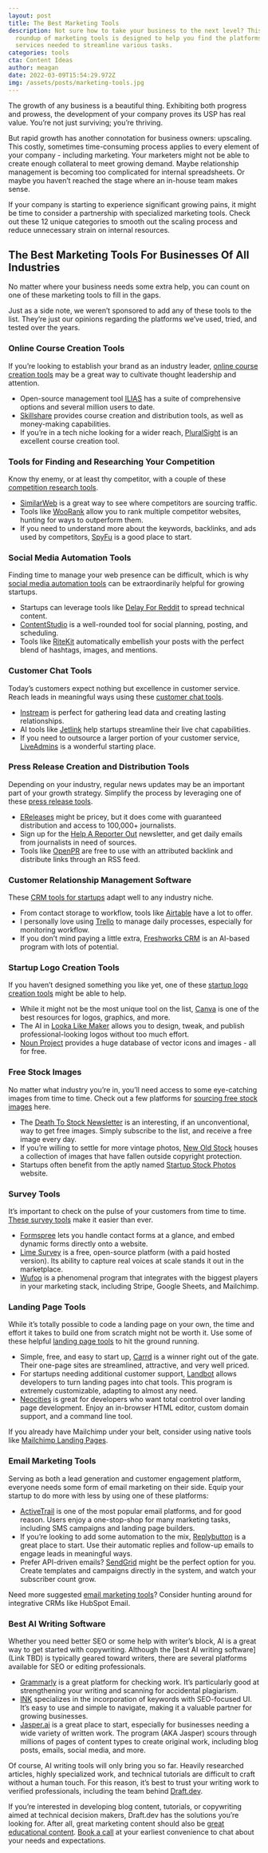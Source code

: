 ```yaml
---
layout: post
title: The Best Marketing Tools
description: Not sure how to take your business to the next level? This big
  roundup of marketing tools is designed to help you find the platforms and
  services needed to streamline various tasks.
categories: tools
cta: Content Ideas
author: meagan
date: 2022-03-09T15:54:29.972Z
img: /assets/posts/marketing-tools.jpg
---
```

The growth of any business is a beautiful thing. Exhibiting both progress and prowess, the development of your company proves its USP has real value. You’re not just surviving; you’re thriving.

But rapid growth has another connotation for business owners: upscaling. This costly, sometimes time-consuming process applies to every element of your company - including marketing. Your marketers might not be able to create enough collateral to meet growing demand. Maybe relationship management is becoming too complicated for internal spreadsheets. Or maybe you haven’t reached the stage where an in-house team makes sense.

If your company is starting to experience significant growing pains, it might be time to consider a partnership with specialized marketing tools. Check out these 12 unique categories to smooth out the scaling process and reduce unnecessary strain on internal resources.

## The Best Marketing Tools For Businesses Of All Industries

No matter where your business needs some extra help, you can count on one of these marketing tools to fill in the gaps. 

Just as a side note, we weren’t sponsored to add any of these tools to the list. They’re just our opinions regarding the platforms we’ve used, tried, and tested over the years. 

### Online Course Creation Tools

If you’re looking to establish your brand as an industry leader, [online course creation tools](https://draft.dev/learn/course-creation-tools) may be a great way to cultivate thought leadership and attention.

* Open-source management tool [ILIAS](https://www.ilias.de/docu/goto_docu_root_1.html) has a suite of comprehensive options and several million users to date.
* [Skillshare](https://www.skillshare.com/teach) provides course creation and distribution tools, as well as money-making capabilities.
* If you’re in a tech niche looking for a wider reach, [PluralSight](https://www.pluralsight.com/teach) is an excellent course creation tool.

### Tools for Finding and Researching Your Competition

Know thy enemy, or at least thy competitor, with a couple of these [competition research tools](https://draft.dev/learn/competition-research-tools).

* [SimilarWeb](https://www.similarweb.com/) is a great way to see where competitors are sourcing traffic.
* Tools like [WooRank](https://www.woorank.com/) allow you to rank multiple competitor websites, hunting for ways to outperform them.
* If you need to understand more about the keywords, backlinks, and ads used by competitors, [SpyFu](https://www.spyfu.com/) is a good place to start.

### Social Media Automation Tools

Finding time to manage your web presence can be difficult, which is why [social media automation tools](https://draft.dev/learn/social-media-automation) can be extraordinarily helpful for growing startups.

* Startups can leverage tools like [Delay For Reddit](https://www.delayforreddit.com/) to spread technical content.
* [ContentStudio](https://contentstudio.io/) is a well-rounded tool for social planning, posting, and scheduling.
* Tools like [RiteKit](http://ritekit.com/) automatically embellish your posts with the perfect blend of hashtags, images, and mentions.

### Customer Chat Tools

Today’s customers expect nothing but excellence in customer service. Reach leads in meaningful ways using these [customer chat tools](https://draft.dev/learn/customer-chat-tools).

* [Instream](http://instream.io/en/) is perfect for gathering lead data and creating lasting relationships.
* AI tools like [Jetlink](https://jetlink.io/) help startups streamline their live chat capabilities.
* If you need to outsource a larger portion of your customer service, [LiveAdmins](https://www.liveadmins.com/) is a wonderful starting place.

### Press Release Creation and Distribution Tools

Depending on your industry, regular news updates may be an important part of your growth strategy. Simplify the process by leveraging one of these [press release tools](https://draft.dev/learn/press-release-tools).

* [EReleases](https://www.ereleases.com/) might be pricey, but it does come with guaranteed distribution and access to 100,000+ journalists.
* Sign up for the [Help A Reporter Out](https://www.helpareporter.com/) newsletter, and get daily emails from journalists in need of sources.
* Tools like [OpenPR](https://www.openpr.com/) are free to use with an attributed backlink and distribute links through an RSS feed.

### Customer Relationship Management Software

These [CRM tools for startups](https://draft.dev/learn/crm-startups) adapt well to any industry niche.

* From contact storage to workflow, tools like [Airtable](https://airtable.com/invite/r/4EaSmQNr) have a lot to offer.
* I personally love using [Trello](https://trello.com/) to manage daily processes, especially for monitoring workflow.
* If you don’t mind paying a little extra, [Freshworks CRM](https://www.freshworks.com/freshsales-crm/) is an AI-based program with lots of potential.

### Startup Logo Creation Tools

If you haven’t designed something you like yet, one of these [startup logo creation tools](https://draft.dev/learn/logo-creation-tools) might be able to help.

* While it might not be the most unique tool on the list, [Canva](https://www.canva.com/) is one of the best resources for logos, graphics, and more.
* The AI in [Looka Like Maker](https://looka.com/logo-maker/) allows you to design, tweak, and publish professional-looking logos without too much effort.
* [Noun Project](https://thenounproject.com/) provides a huge database of vector icons and images - all for free.

### Free Stock Images

No matter what industry you’re in, you’ll need access to some eye-catching images from time to time. Check out a few platforms for [sourcing free stock images](https://draft.dev/learn/free-stock-images) here.

* The [Death To Stock Newsletter](https://deathtothestockphoto.com/) is an interesting, if an unconventional, way to get free images. Simply subscribe to the list, and receive a free image every day.
* If you’re willing to settle for more vintage photos, [New Old Stock](https://nos.twnsnd.co/) houses a collection of images that have fallen outside copyright protection.
* Startups often benefit from the aptly named [Startup Stock Photos](http://startupstockphotos.com/) website.

### Survey Tools

It’s important to check on the pulse of your customers from time to time. [These survey tools](https://draft.dev/learn/survey-tools) make it easier than ever.

* [Formspree](https://formspree.io/) lets you handle contact forms at a glance, and embed dynamic forms directly onto a website.
* [Lime Survey](https://www.limesurvey.org/) is a free, open-source platform (with a paid hosted version). Its ability to capture real voices at scale stands it out in the marketplace.
* [Wufoo](https://www.wufoo.com/gallery/templates/surveys/) is a phenomenal program that integrates with the biggest players in your marketing stack, including Stripe, Google Sheets, and Mailchimp.

### Landing Page Tools

While it’s totally possible to code a landing page on your own, the time and effort it takes to build one from scratch might not be worth it. Use some of these helpful [landing page tools](https://draft.dev/learn/landing-page-tools) to hit the ground running.

* Simple, free, and easy to start up, [Carrd](https://carrd.co/) is a winner right out of the gate. Their one-page sites are streamlined, attractive, and very well priced.
* For startups needing additional customer support, [Landbot](https://landbot.io/) allows developers to turn landing pages into chat tools. This program is extremely customizable, adapting to almost any need.
* [Neocities](https://neocities.org/) is great for developers who want total control over landing page development. Enjoy an in-browser HTML editor, custom domain support, and a command line tool.

If you already have Mailchimp under your belt, consider using native tools like [Mailchimp Landing Pages](https://mailchimp.com/features/landing-pages/).

### Email Marketing Tools

Serving as both a lead generation and customer engagement platform, everyone needs some form of email marketing on their side. Equip your startup to do more with less by using one of these platforms:

* [ActiveTrail](https://www.activetrail.com/email_marketing_software/) is one of the most popular email platforms, and for good reason. Users enjoy a one-stop-shop for many marketing tasks, including SMS campaigns and landing page builders. 
* If you’re looking to add some automation to the mix, [Replybutton](https://replybutton.com/) is a great place to start. Use their automatic replies and follow-up emails to engage leads in meaningful ways.
* Prefer API-driven emails? [SendGrid](https://sendgrid.com/) might be the perfect option for you. Create templates and campaigns directly in the system, and watch your subscriber count grow.

Need more suggested [email marketing tools](https://draft.dev/learn/email-marketing-tools)? Consider hunting around for integrative CRMs like HubSpot Email.

### Best AI Writing Software

Whether you need better SEO or some help with writer’s block, AI is a great way to get started with copywriting. Although the \[best AI writing software](Link TBD) is typically geared toward writers, there are several platforms available for SEO or editing professionals.

* [Grammarly](https://www.grammarly.com/) is a great platform for checking work. It’s particularly good at strengthening your writing and scanning for accidental plagiarism.
* [INK](https://inkforall.com/) specializes in the incorporation of keywords with  SEO-focused UI. It’s easy to use and simple to navigate, making it a valuable partner for growing businesses.
* [Jasper.ai](https://www.jasper.ai/) is a great place to start, especially for businesses needing a wide variety of written work. The program (AKA Jasper) scours through millions of pages of content types to create original work, including blog posts, emails, social media, and more. 

Of course, AI writing tools will only bring you so far. Heavily researched articles, highly specialized work, and technical tutorials are difficult to craft without a human touch. For this reason, it’s best to trust your writing work to verified professionals, including the team behind [Draft.dev](https://draft.dev).

If you’re interested in developing blog content, tutorials, or copywriting aimed at technical decision makers, Draft.dev has the solutions you’re looking for. After all, great marketing content should also be [great educational content](https://draft.dev/about). [Book a call](https://draft.dev/call) at your earliest convenience to chat about your needs and expectations.